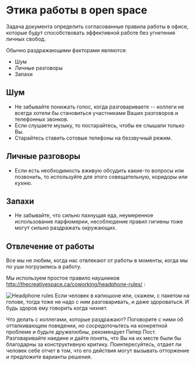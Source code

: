 # Этика работы в open space

Задача документа определить согласованные правила работы в офисе, которые будут способствовать эффективной работе без угнетения личных свобод.

Обычно раздражающими факторами являются:

* Шум
* Личные разговоры
* Запахи

## Шум

* Не забывайте понижать голос, когда разговариваете -- коллеги не всегда хотели бы становиться участниками Ваших разговоров и телефонных звонков.
* Если слушаете музыку, то постарайтесь, чтобы ее слышали только Вы.
* Старайтесь ставить сотовые телефоны на беззвучный режим.

## Личные разговоры

* Если есть необходимость вживую обсудить какие-то вопросы или позвонить, то используйте для этого совещательную, коридоры или кухню.

## Запахи

* Не забывайте, что сильно пахнущая еда, неумеренное использование парфюмерии, несоблюдение правил гигиены тоже могут сильно раздражать окружающих.

## Отвлечение от работы

Все мы не любим, когда нас отвлекают от работы в моменты, когда мы по уши погрузились в работу. 

Мы используем простое правило наушников http://thecreativespace.ca/coworking/headphone-rules/ : 

![Headphone rules](http://thecreativespace.ca/wp-content/uploads/2012/03/HeadphoneRules-PROOFONLY.jpeg)
Если человек в капюшоне или, скажем, с пакетом на голове, тогда тоже не надо с ним разговаривать, и даже здороваться. И будь здоров ему говорить когда чихнет.

Что делать с коллегами, которые раздражают? Поговорите с ними об отталкивающем поведении, но сосредоточьтесь на конкретной проблеме и будьте дружелюбны, рекомендует Питер Пост. Разговаривайте наедине и дайте понять, что Вы на их месте были бы благодарны за конструктивную критику. Поинтересуйтесь, отдает ли человек себе отчет в том, что его действия могут вызывать отторжение и предложите варианты решения.


